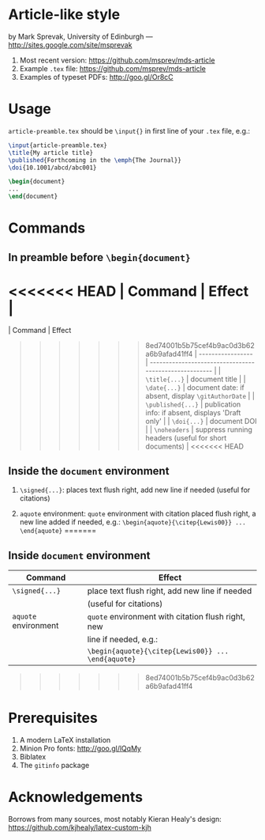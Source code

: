 # Article-like style  

by Mark Sprevak, University of Edinburgh — <http://sites.google.com/site/msprevak>

1. Most recent version: <https://github.com/msprev/mds-article>
2. Example `.tex` file: <https://github.com/msprev/mds-article>
3. Examples of typeset PDFs: <http://goo.gl/Or8cC>  

# Usage

`article-preamble.tex` should be `\input{}` in first line of your `.tex` file, e.g.:

```latex
\input{article-preamble.tex} 
\title{My article title}
\published{Forthcoming in the \emph{The Journal}}
\doi{10.1001/abcd/abc001}

\begin{document}
...
\end{document}
```

# Commands

## In preamble before `\begin{document}`

<<<<<<< HEAD
| Command           | Effect                                                 |
=======

| Command           | Effect       
>>>>>>> 8ed74001b5b75cef4b9ac0d3b62a6b9afad41ff4
| ----------------- | ------------------------------------------------------ |
| `\title{...}`     | document title                                         |
| `\date{...}`      | document date: if absent, display `\gitAuthorDate`     |
| `\published{...}` | publication info: if absent, displays 'Draft only'     |
| `\doi{...}`       | document DOI                                           |
| `\noheaders`      | suppress running headers (useful for short documents)  |
<<<<<<< HEAD

## Inside the `document` environment

1. `\signed{...}`: places text flush right, add new line if needed (useful for citations)

2. `aquote` environment: `quote` environment with citation placed flush right, a new line added if needed, e.g.: `\begin{aquote}{\citep{Lewis00}} ... \end{aquote}`
=======
      
## Inside `document` environment

| Command              | Effect       
| -------------------- | --------------------------------------------------- |
| `\signed{...}`       | place text flush right, add new line if needed      |
|                      | (useful for citations)                              |
| `aquote` environment | `quote` environment with citation flush right, new  |
|                      | line if needed, e.g.:                               |
|                      | `\begin{aquote}{\citep{Lewis00}} ... \end{aquote}`  |
>>>>>>> 8ed74001b5b75cef4b9ac0d3b62a6b9afad41ff4

# Prerequisites

1. A modern LaTeX installation
2. Minion Pro fonts: <http://goo.gl/lQqMy>
3. Biblatex
4. The `gitinfo` package

# Acknowledgements

Borrows from many sources, most notably Kieran Healy's design:
<https://github.com/kjhealy/latex-custom-kjh>
